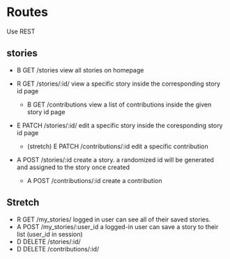 # Routes

Use REST
## stories
* B GET     /stories               view all stories on homepage  

* R GET     /stories/:id/          view a specific story inside the corresponding story id page
    * B GET             /contributions          view a list of contributions inside the given story id page

* E PATCH   /stories/:id/          edit a specific story inside the coresponding story id page
    * (stretch) E PATCH   /contributions/:id      edit a specific contribution

* A POST    /stories/:id           create a story. a randomized id will be generated and assigned to the story once created
    * A POST            /contributions/:id    create a contribution

## Stretch
* R GET     /my_stories/           logged in user can see all of their saved stories.
* A POST    /my_stories/:user_id   a logged-in user can save a story to their list (user_id in session)   
* D DELETE  /stories/:id/
* D DELETE  /contributions/:id/
